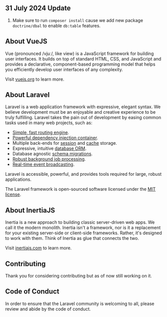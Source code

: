

## 31 July 2024 Update 

1. Make sure to run ``composer install`` cause we add new package ``doctrine/dbal`` to enable ``db:table`` features.

## About VueJS

Vue (pronounced /vjuː/, like view) is a JavaScript framework for building user interfaces. It builds on top of standard HTML, CSS, and JavaScript and provides a declarative, component-based programming model that helps you efficiently develop user interfaces of any complexity.

Visit [vuejs.org](https://vuejs.org/) to learn more.

## About Laravel

Laravel is a web application framework with expressive, elegant syntax. We believe development must be an enjoyable and creative experience to be truly fulfilling. Laravel takes the pain out of development by easing common tasks used in many web projects, such as:

- [Simple, fast routing engine](https://laravel.com/docs/routing).
- [Powerful dependency injection container](https://laravel.com/docs/container).
- Multiple back-ends for [session](https://laravel.com/docs/session) and [cache](https://laravel.com/docs/cache) storage.
- Expressive, intuitive [database ORM](https://laravel.com/docs/eloquent).
- Database agnostic [schema migrations](https://laravel.com/docs/migrations).
- [Robust background job processing](https://laravel.com/docs/queues).
- [Real-time event broadcasting](https://laravel.com/docs/broadcasting).

Laravel is accessible, powerful, and provides tools required for large, robust applications.

The Laravel framework is open-sourced software licensed under the [MIT license](https://opensource.org/licenses/MIT).


## About InertiaJS

Inertia is a new approach to building classic server-driven web apps. We call it the modern monolith. Inertia isn't a framework, nor is it a replacement for your existing server-side or client-side frameworks. Rather, it's designed to work with them. Think of Inertia as glue that connects the two.

Visit [inertiajs.com](https://inertiajs.com/) to learn more.

## Contributing

Thank you for considering contributing but as of now still working on it.

## Code of Conduct

In order to ensure that the Laravel community is welcoming to all, please review and abide by the code of conduct.



